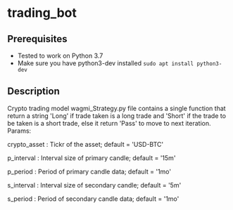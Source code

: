 # trading_bot

## Prerequisites

- Tested to work on Python 3.7
- Make sure you have python3-dev installed 
`sudo apt install python3-dev`

## Description

 Crypto trading model
 wagmi_Strategy.py file contains a single function that return a string 'Long' if trade taken is a long trade and 'Short' if the trade to be taken is a short trade, else it return 'Pass' to move to next iteration.
 Params:
 
 crypto_asset : Tickr of the asset; default = 'USD-BTC'
 
 p_interval : Interval size of primary candle; default = '15m'
 
 p_period : Period of primary candle data; default = '1mo'
 
 s_interval : Interval size of secondary candle; default = '5m'
 
 s_period : Period of secondary candle data; default = '1mo'
 

